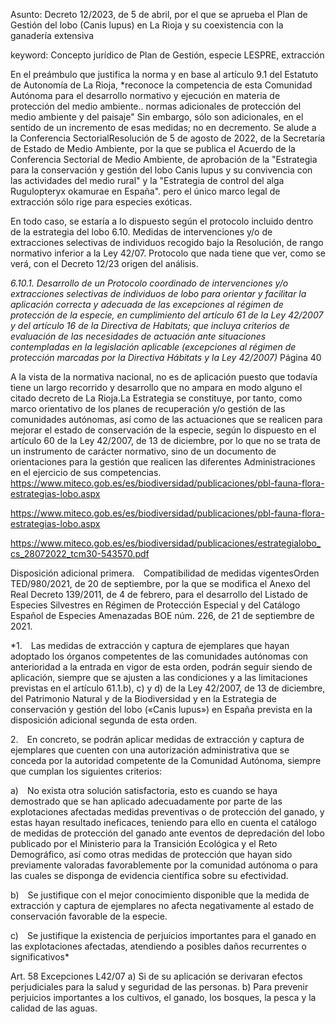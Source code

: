 Asunto: Decreto 12/2023, de 5 de abril, por el que se aprueba el Plan de Gestión del lobo (Canis lupus) en La Rioja y su coexistencia con la ganadería extensiva

keyword: Concepto jurídico de Plan de Gestión, especie LESPRE, extracción

En el preámbulo que justifica la norma y en base al artículo 9.1 del Estatuto de Autonomía de La Rioja, *reconoce la competencia de esta Comunidad Autónoma para el desarrollo normativo y ejecución en materia de protección del medio ambiente..  normas adicionales de protección del medio ambiente y del paisaje" Sin embargo, sólo son adicionales, en el sentido de un incremento de esas medidas; no en decremento. Se alude a la Conferencia Sectorial<ref>Resolución de 5 de agosto de 2022, de la Secretaría de Estado de Medio Ambiente, por la que se publica el Acuerdo de la Conferencia Sectorial de Medio Ambiente, de aprobación de la "Estrategia para la conservación y gestión del lobo Canis lupus y su convivencia con las actividades del medio rural" y la "Estrategia de control del alga Rugulopteryx okamurae en España".</ref> pero el único marco legal de extracción sólo rige para especies exóticas.



En todo caso, se estaría a lo dispuesto según el protocolo incluido dentro de la estrategia del lobo 6.10. Medidas de intervenciones y/o de extracciones selectivas de individuos recogido bajo la Resolución, de rango normativo inferior a la Ley 42/07. Protocolo que nada tiene que ver, como se verá, con el Decreto 12/23 origen del análisis.

*6.10.1. Desarrollo de un Protocolo coordinado de intervenciones y/o extracciones selectivas de individuos de lobo para orientar y facilitar la aplicación correcta y adecuada de las excepciones al régimen de protección de la especie, en cumplimiento del artículo 61 de la Ley 42/2007 y del artículo 16 de la Directiva de Habitats; que incluya criterios de evaluación de las necesidades de actuación ante situaciones contempladas en la legislación aplicable (excepciones al régimen de protección marcadas por la Directiva
Hábitats y la Ley 42/2007)* Página 40

A la vista de la normativa nacional, no es de aplicación puesto que todavía tiene un largo recorrido y desarrollo que no ampara en modo alguno el citado decreto de La Rioja.<note>La Estrategia se constituye, por tanto, como marco orientativo de los planes de recuperación y/o gestión de las comunidades autónomas, así como de las actuaciones que se realicen para mejorar el estado de conservación de la especie, según lo dispuesto en el artículo 60 de la Ley 42/2007, de 13 de diciembre, por lo que no se trata de un instrumento de carácter normativo, sino de un documento de orientaciones para la gestión que realicen las diferentes Administraciones en el ejercicio de sus competencias. https://www.miteco.gob.es/es/biodiversidad/publicaciones/pbl-fauna-flora-estrategias-lobo.aspx</note>

https://www.miteco.gob.es/es/biodiversidad/publicaciones/pbl-fauna-flora-estrategias-lobo.aspx

https://www.miteco.gob.es/es/biodiversidad/publicaciones/estrategialobo_cs_28072022_tcm30-543570.pdf


Disposición adicional primera. Compatibilidad de medidas vigentes<ref>Orden TED/980/2021, de 20 de septiembre, por la que se modifica el Anexo del Real Decreto 139/2011, de 4 de febrero, para el desarrollo del Listado de Especies Silvestres en Régimen de Protección Especial y del Catálogo Español de Especies Amenazadas BOE núm. 226, de 21 de septiembre de 2021</ref>.

*1. Las medidas de extracción y captura de ejemplares que hayan adoptado los órganos competentes de las comunidades autónomas con anterioridad a la entrada en vigor de esta orden, podrán seguir siendo de aplicación, siempre que se ajusten a las condiciones y a las limitaciones previstas en el artículo 61.1.b), c) y d) de la Ley 42/2007, de 13 de diciembre, del Patrimonio Natural y de la Biodiversidad y en la Estrategia de conservación y gestión del lobo («Canis lupus») en España prevista en la disposición adicional segunda de esta orden.


2. En concreto, se podrán aplicar medidas de extracción y captura de ejemplares que cuenten con una autorización administrativa que se conceda por la autoridad competente de la Comunidad Autónoma, siempre que cumplan los siguientes criterios:

a) No exista otra solución satisfactoria, esto es cuando se haya demostrado que se han aplicado adecuadamente por parte de las explotaciones afectadas medidas preventivas o de protección del ganado, y estas hayan resultado ineficaces, teniendo para ello en cuenta el catálogo de medidas de protección del ganado ante eventos de depredación del lobo publicado por el Ministerio para la Transición Ecológica y el Reto Demográfico, así como otras medidas de protección que hayan sido previamente valoradas favorablemente por la comunidad autónoma o para las cuales se disponga de evidencia científica sobre su efectividad.

b) Se justifique con el mejor conocimiento disponible que la medida de extracción y captura de ejemplares no afecta negativamente al estado de conservación favorable de la especie.

c) Se justifique la existencia de perjuicios importantes para el ganado en las explotaciones afectadas, atendiendo a posibles daños recurrentes o significativos*

Art. 58 Excepciones L42/07
a) Si de su aplicación se derivaran efectos perjudiciales
para la salud y seguridad de las personas.
b) Para prevenir perjuicios importantes a los cultivos,
el ganado, los bosques, la pesca y la calidad de las
aguas.
